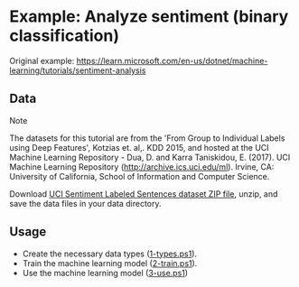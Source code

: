 # Example: Analyze sentiment (binary classification)

Original example: https://learn.microsoft.com/en-us/dotnet/machine-learning/tutorials/sentiment-analysis

## Data

> [!NOTE]
> The datasets for this tutorial are from the 'From Group to Individual Labels using Deep Features', Kotzias et. al,. KDD 2015, and hosted at the UCI Machine Learning Repository - Dua, D. and Karra Taniskidou, E. (2017). UCI Machine Learning Repository (http://archive.ics.uci.edu/ml). Irvine, CA: University of California, School of Information and Computer Science.

Download [UCI Sentiment Labeled Sentences dataset ZIP file](https://archive.ics.uci.edu/ml/machine-learning-databases/00331/sentiment%20labelled%20sentences.zip), unzip, and save the data files in your data directory.

## Usage

- Create the necessary data types ([1-types.ps1](1-types.ps1)).
- Train the machine learning model ([2-train.ps1](2-train.ps1)).
- Use the machine learning model ([3-use.ps1](3-use.ps1))
